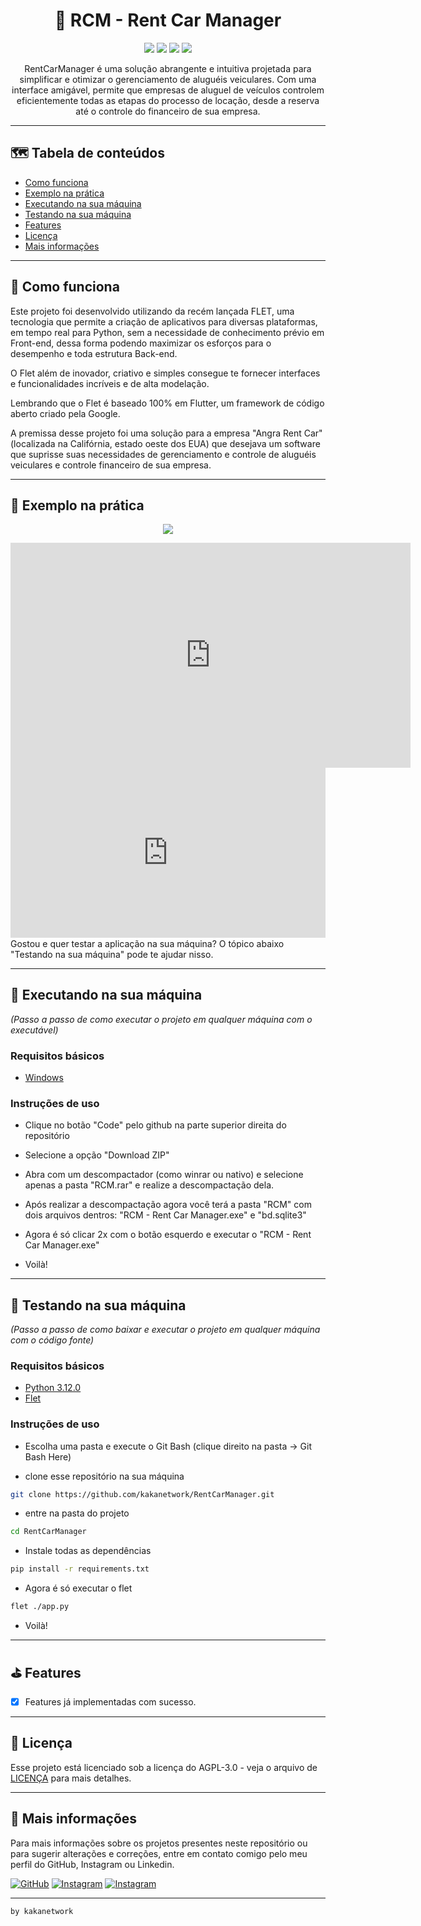 
<h1 align="center">📌  RCM - Rent Car Manager </h1>

<p align="center">
  <img src="http://img.shields.io/static/v1?label=License&message=AGPL-3.0&color=fe428e&style=for-the-badge"/>

  <img src="http://img.shields.io/static/v1?label=Python&message=3.12.0&color=fe428e&style=for-the-badge&logo=python&logoColor=white"/>
  
  <img src="https://img.shields.io/static/v1?label=FLET&message=GUI/FRAMEWORK&color=fe428e&style=for-the-badge&logo=FLET"/>

  <img src="http://img.shields.io/static/v1?label=STATUS&message=FINALIZADO&color=fe428e&style=for-the-badge"/>
</p>


<p align="center">
RentCarManager é uma solução abrangente e intuitiva projetada para simplificar e otimizar o gerenciamento de aluguéis veiculares. Com uma interface amigável, permite que empresas de aluguel de veículos controlem eficientemente todas as etapas do processo de locação, desde a reserva até o controle do financeiro de sua empresa.
</p>

---

## 🗺 Tabela de conteúdos

<ul>
  <li><a href="#-como-funciona">Como funciona</a></li>
  <li><a href="#-exemplo-na-prática">Exemplo na prática</a></li>
  <li><a href="#-executando-na-sua-máquina">Executando na sua máquina</a></li>
  <li><a href="#-testando-na-sua-máquina">Testando na sua máquina</a></li>
  <li><a href="#-features">Features</a></li>
  <li><a href="#-licença">Licença</a></li>
  <li><a href="#-mais-informações">Mais informações</a></li>
</ul>

---

## 🧪 Como funciona

Este projeto foi desenvolvido utilizando da recém lançada FLET, uma tecnologia que permite a criação de aplicativos para diversas plataformas, em tempo real para Python, sem a necessidade de conhecimento prévio em Front-end, dessa forma podendo maximizar os esforços para o desempenho e toda estrutura Back-end.

O Flet além de inovador, criativo e simples consegue te fornecer interfaces e funcionalidades incríveis e de alta modelação.

Lembrando que o Flet é baseado 100% em Flutter, um framework de código aberto criado pela Google.

A premissa desse projeto foi uma solução para a empresa "Angra Rent Car" (localizada na Califórnia, estado oeste dos EUA) que desejava um software que suprisse suas necessidades de gerenciamento e controle de aluguéis veiculares e controle financeiro de sua empresa.

---

## 🔨 Exemplo na prática
<p align="center">
  <img src="https://github.com/kakanetwork/RentCarManager/blob/master/0127.mp4">
</p>
<iframe src="https://player.vimeo.com/video/907084081" width="640" height="360" frameborder="0" allow="autoplay; fullscreen; picture-in-picture" allowfullscreen></iframe>
<div style="padding:54.05% 0 0 0;position:relative;"><iframe src="https://player.vimeo.com/video/907084081?badge=0&amp;autopause=0&amp;player_id=0&amp;app_id=58479" frameborder="0" allow="autoplay; fullscreen; picture-in-picture" style="position:absolute;top:0;left:0;width:100%;height:100%;" title="."></iframe></div><script src="https://player.vimeo.com/api/player.js"></script>
Gostou e quer testar a aplicação na sua máquina? O tópico abaixo "Testando na sua máquina" pode te ajudar nisso.

---

## 🚀 Executando na sua máquina

*(Passo a passo de como executar o projeto em qualquer máquina com o executável)*

### Requisitos básicos
- [Windows](https://www.microsoft.com/pt-br/software-download/windows10)

### Instruções de uso
- Clique no botão "Code" pelo github na parte superior direita do repositório

- Selecione a opção "Download ZIP"

- Abra com um descompactador (como winrar ou nativo) e selecione apenas a pasta "RCM.rar" 
e realize a descompactação dela.

- Após realizar a descompactação agora você terá a pasta "RCM" com dois arquivos dentros:
"RCM - Rent Car Manager.exe" e "bd.sqlite3"

- Agora é só clicar 2x com o botão esquerdo e executar o "RCM - Rent Car Manager.exe"

- Voilà!

---

## 🚀 Testando na sua máquina

*(Passo a passo de como baixar e executar o projeto em qualquer máquina com o código fonte)*

### Requisitos básicos
- [Python 3.12.0](https://www.python.org/downloads/)
- [Flet](https://flet.dev)

### Instruções de uso
- Escolha uma pasta e execute o Git Bash (clique direito na pasta -> Git Bash Here)

- clone esse repositório na sua máquina
``` bash
git clone https://github.com/kakanetwork/RentCarManager.git
```
- entre na pasta do projeto
``` bash
cd RentCarManager
```
- Instale todas as dependências
``` bash
pip install -r requirements.txt
```
- Agora é só executar o flet 
``` bash
flet ./app.py
```
- Voilà!

---

## ⛳ Features

- [x] Features já implementadas com sucesso.

---

## 📝 Licença

Esse projeto está licenciado sob a licença do AGPL-3.0 - veja o arquivo de [LICENÇA](LICENSE) para mais detalhes.

---

## 👀 Mais informações

Para mais informações sobre os projetos presentes neste repositório ou para sugerir alterações e correções, entre em contato comigo pelo meu perfil do GitHub, Instagram ou Linkedin.

<div>
    <a href="https://github.com/kakanetwork"><img src="https://img.shields.io/badge/-GitHub-4d080e?style=for-the-badge&color=141321&logo=github&logoColor=fe428e" alt="GitHub"></a>
    <a href="https://www.instagram.com/kaka_0206/"><img src="https://img.shields.io/badge/-Instagram-4d080e?style=for-the-badge&logo=instagram&color=141321&logoColor=fe428e" alt="Instagram"></a>
    <a href="https://https://www.linkedin.com/in/kalvinklein"><img src="https://img.shields.io/badge/-linkedin-4d080e?style=for-the-badge&logo=linkedin&color=141321&logoColor=fe428e" alt="Instagram"></a>

</div> 

---

<code>by kakanetwork</code>
